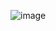 ![image](https://user-images.githubusercontent.com/48572149/208463700-c607f8ee-cdbf-4081-8985-d351ca36963a.png)
